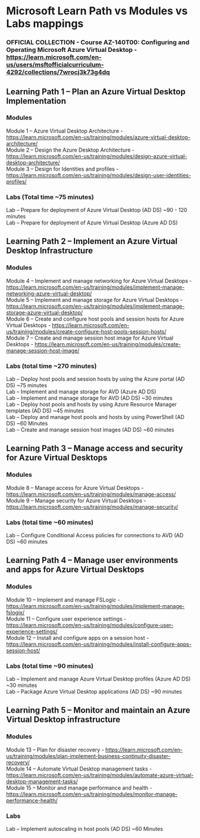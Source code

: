 # Microsoft Learn Path vs Modules vs Labs mappings
### OFFICIAL COLLECTION - Course AZ-140T00: Configuring and Operating Microsoft Azure Virtual Desktop - https://learn.microsoft.com/en-us/users/msftofficialcurriculum-4292/collections/7wrocj3k73g4dq

## Learning Path 1 – Plan an Azure Virtual Desktop Implementation
### Modules
Module 1 – Azure Virtual Desktop Architecture - https://learn.microsoft.com/en-us/training/modules/azure-virtual-desktop-architecture/ <br>
Module 2 – Design the Azure Desktop Architecture - https://learn.microsoft.com/en-us/training/modules/design-azure-virtual-desktop-architecture/ <br>
Module 3 – Design for Identities and profiles - https://learn.microsoft.com/en-us/training/modules/design-user-identities-profiles/ <br>

### Labs (Total time ~75 minutes)

Lab – Prepare for deployment of Azure Virtual Desktop (AD DS) ~90 - 120 minutes <br>
Lab – Prepare for deployment of Azure Virtual Desktop (Azure AD DS) <br>

## Learning Path 2 – Implement an Azure Virtual Desktop Infrastructure

### Modules

Module 4 – Implement and manage networking for Azure Virtual Desktops - https://learn.microsoft.com/en-us/training/modules/implement-manage-networking-azure-virtual-desktop/ <br>
Module 5 – Implement and manage storage for Azure Virtual Desktops - https://learn.microsoft.com/en-us/training/modules/implement-manage-storage-azure-virtual-desktop/ <br>
Module 6 – Create and configure host pools and session hosts for Azure Virtual Desktops - https://learn.microsoft.com/en-us/training/modules/create-configure-host-pools-session-hosts/ <br>
Module 7 – Create and manage session host image for Azure Virtual Desktops - https://learn.microsoft.com/en-us/training/modules/create-manage-session-host-image/ <br>

### Labs (total time ~270 minutes)

Lab – Deploy host pools and session hosts by using the Azure portal (AD DS) ~75 minutes <br>
Lab – Implement and manage storage for AVD (Azure AD DS) <br>
Lab – Implement and manage storage for AVD (AD DS)  ~30 minutes<br>
Lab – Deploy host pools and hosts by using Azure Resource Manager templates (AD DS) ~45 minutes <br>
Lab – Deploy and manage host pools and hosts by using PowerShell (AD DS) ~60 Minutes <br>
Lab – Create and manage session host images (AD DS) ~60 minutes <br>

## Learning Path 3 – Manage access and security for Azure Virtual Desktops

### Modules
Module 8 – Manage access for Azure Virtual Desktops - https://learn.microsoft.com/en-us/training/modules/manage-access/ <br>
Module 9 – Manage security for Azure Virtual Desktops - https://learn.microsoft.com/en-us/training/modules/manage-security/ <br>

### Labs (total time ~60 minutes)

Lab – Configure Conditional Access policies for connections to AVD (AD DS) ~60 minutes<br>

## Learning Path 4 – Manage user environments and apps for Azure Virtual Desktops

### Modules

Module 10 – Implement and manage FSLogic - https://learn.microsoft.com/en-us/training/modules/implement-manage-fslogix/ <br>
Module 11 – Configure user experience settings - https://learn.microsoft.com/en-us/training/modules/configure-user-experience-settings/ <br>
Module 12 – Install and configure apps on a session host - https://learn.microsoft.com/en-us/training/modules/install-configure-apps-session-host/ <br>

### Labs (total time ~90 minutes)

Lab – Implement and manage Azure Virtual Desktop profiles (Azure AD DS) ~30 minutes<br>
Lab – Package Azure Virtual Desktop applications (AD DS) ~90 minutes<br>

## Learning Path 5 – Monitor and maintain an Azure Virtual Desktop infrastructure

### Modules

Module 13 – Plan for disaster recovery - https://learn.microsoft.com/en-us/training/modules/plan-implement-business-continuity-disaster-recovery/ <br>
Module 14 – Automate Virtual Desktop management tasks - https://learn.microsoft.com/en-us/training/modules/automate-azure-virtual-desktop-management-tasks/ <br>
Module 15 – Monitor and manage performance and health - https://learn.microsoft.com/en-us/training/modules/monitor-manage-performance-health/ <br>

### Labs

Lab – Implement autoscaling in host pools (AD DS) ~60 Minutes <br>
